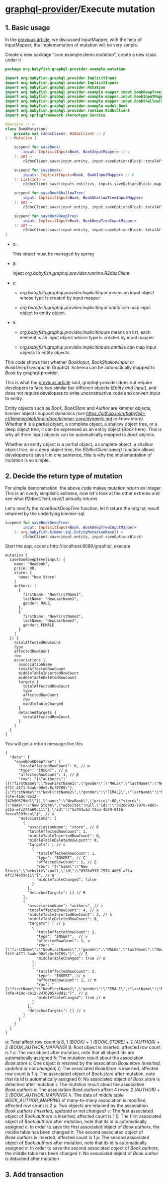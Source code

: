 # [graphql-provider](https://github.com/babyfish-ct/graphql-provider)/Execute mutation

## 1. Basic usage

In the [previous article](./input-mapper.md), we discussed InputMapper, with the help of InputMapper, the implementation of mutation will be very simple.

Create a new package "com.example.demo.mutation", create a new class under it

```kt
package org.babyfish.graphql.provider.example.mutation

import org.babyfish.graphql.provider.ImplicitInput
import org.babyfish.graphql.provider.ImplicitInputs
import org.babyfish.graphql.provider.Mutation
import org.babyfish.graphql.provider.example.mapper.input.BookDeepTreeInputMapper
import org.babyfish.graphql.provider.example.mapper.input.BookInputMapper
import org.babyfish.graphql.provider.example.mapper.input.BookShallowTreeInputMapper
import org.babyfish.graphql.provider.example.model.Book
import org.babyfish.graphql.provider.runtime.R2dbcClient
import org.springframework.stereotype.Service

@Service // α
class BookMutation(
    private val r2dbcClient: R2dbcClient // β
) : Mutation {

    suspend fun saveBook(
        input: ImplicitInput<Book, BookInputMapper> // γ
    ): Int =
        r2dbcClient.save(input.entity, input.saveOptionsBlock).totalAffectedRowCount

    suspend fun saveBooks(
        inputs: ImplicitInputs<Book, BookInputMapper> // δ
    ): List<Int> =
        r2dbcClient.save(inputs.entities, inputs.saveOptionsBlock).map { it.totalAffectedRowCount }

    suspend fun saveBookShallowTree(
        input: ImplicitInput<Book, BookShallowTreeInputMapper>
    ): Int =
        r2dbcClient.save(input.entity, input.saveOptionsBlock).totalAffectedRowCount

    suspend fun saveBookDeepTree(
        input: ImplicitInput<Book, BookDeepTreeInputMapper>
    ): Int =
        r2dbcClient.save(input.entity, input.saveOptionsBlock).totalAffectedRowCount
}
```

- α: 

    This object must be managed by spring

- β: 

    Inject *org.babyfish.graphql.provider.runtime.R2dbcClient*

- γ: 

    - *org.babyfish.graphql.provider.ImplicitInput* means an input object whose type is created by input mapper
    
    - *org.babyfish.graphql.provider.ImplicitInput.entity* can map input object to entity object.
    

- δ: 

    - *org.babyfish.graphql.provider.ImplicitInputs* means an list, each element is an input object whose type is created by input mapper
    
    - *org.babyfish.graphql.provider.ImplicitInputs.entities* can map input objects to entity objects.

This code shows that whether *BookInput*, *BookShallowInput* or *BookDeepTreeInput* in GraphQL Schema can be automatically mapped to *Book* by graphql-provider.

This is what the [previous article](./input-mapper.md) said, graphql-provider does not require developers to face two similar but different objects *(Entity and Input)*, and does not require developers to write unconstructive code and convert input to entity.

Entity objects such as *Book*, *BookStore* and *Author* are kimmer objects, kimmer objects support dynamics *(see https://github.com/babyfish-ct/kimmer/blob/main/doc/kimmer-core/dynamic.md to know more)*. Whether it is a partial object, a complete object, a shallow object tree, or a deep object tree, it can be expressed as an entity object (*Book* here). This is why all three Input objects can be automatically mapped to *Book* objects.

Whether an entity object is a partial object, a complete object, a shallow object tree, or a deep object tree, the *R2dbcClient.save()* function allows developers to save it in one sentence, this is why the implementation of mutation is so simple.

## 2. Decide the return type of mutation

For simple demonstration, the above code makes mutation return an integer. This is an overly simplistic extreme, now let's look at the other extreme and see what *R2dbcClient.save()* actually returns

Let's modify the *saveBookDeepTree* function, let it return the original result returned by the underlying kimmer-sql.

```kt
suspend fun saveBookDeepTree(
        input: ImplicitInput<Book, BookDeepTreeInputMapper>
    ): org.babyfish.kimmer.sql.EntityMutationResult =
        r2dbcClient.save(input.entity, input.saveOptionsBlock)
```

Start the app, access http://localhost:8080/graphiql, execute

```
mutation {
  saveBookDeepTree(input: {
    name: "NewBook",
    price: 80,
    store: {
      name: "New Store"
    }
    authors: [
      { 
        firstName: "NewFirstName1",
        lastName: "NewLastName1",
        gender: MALE,
      },
      { 
        firstName: "NewFirstName2",
        lastName: "NewLastName2",
        gender: FEMALE
      }
    ]
  }) {
    totalAffectedRowCount
    type
    affectedRowCount
    row
    associations {
      associationName
      totalAffectedRowCount
      middleTableInsertedRowCount
      middleTableDeletedRowCount
      targets {
        totalAffectedRowCount
        type
        affectedRowCount
        row
        middleTableChanged
      }
      detachedTargets {
        totalAffectedRowCount
      }
    }
  }
}
```
You will get a return message like this
```
{
  "data": {
    "saveBookDeepTree": {
      "totalAffectedRowCount": 6, // α
      "type": "INSERT", // β
      "affectedRowCount": 1, // β
      "row": "{\"authors\":[{\"firstName\":\"NewFirstName1\",\"gender\":\"MALE\",\"lastName\":\"NewLastName1\",\"id\":\"79939500-3f1f-4171-94ab-90e9c8cf0709\"},{\"firstName\":\"NewFirstName2\",\"gender\":\"FEMALE\",\"lastName\":\"NewLastName2\",\"id\":\"143cb40b-7afe-410c-9b12-247b90579dd1\"}],\"name\":\"NewBook\",\"price\":80,\"store\":{\"name\":\"New Store\",\"website\":null,\"id\":\"0326d933-7978-4d65-a21a-efc274b69c11\"},\"id\":\"5a794a1d-73aa-4b79-8ffb-3eeca5393eca\"}", // γ
      "associations": [ 
        {
          "associationName": "store", // δ
          "totalAffectedRowCount": 1,
          "middleTableInsertedRowCount": 0,
          "middleTableDeletedRowCount": 0,
          "targets": [ // ε
            {
              "totalAffectedRowCount": 1, 
              "type": "INSERT", // ζ
              "affectedRowCount": 1, // ζ
              "row": "{\"name\":\"New Store\",\"website\":null,\"id\":\"0326d933-7978-4d65-a21a-efc274b69c11\"}", // η
              "middleTableChanged": false
            }
          ],
          "detachedTargets": [] // θ
        },
        {
          "associationName": "authors", // ι
          "totalAffectedRowCount": 4, // κ
          "middleTableInsertedRowCount": 2, // λ
          "middleTableDeletedRowCount": 0,
          "targets": [ // μ
            {
              "totalAffectedRowCount": 2,
              "type": "INSERT",  // ν
              "affectedRowCount": 1, ν
              "row": "{\"firstName\":\"NewFirstName1\",\"gender\":\"MALE\",\"lastName\":\"NewLastName1\",\"id\":\"79939500-3f1f-4171-94ab-90e9c8cf0709\"}", // ξ
              "middleTableChanged": true // ο
            },
            {
              "totalAffectedRowCount": 2,
              "type": "INSERT", // π
              "affectedRowCount": 1, // π
              "row": "{\"firstName\":\"NewFirstName2\",\"gender\":\"FEMALE\",\"lastName\":\"NewLastName2\",\"id\":\"143cb40b-7afe-410c-9b12-247b90579dd1\"}", // ρ
              "middleTableChanged": true // σ
            }
          ],
          "detachedTargets": [] // τ
        }
      ]
    }
  }
}
```

α: Total affect row count is 6, 1 *(BOOK)* + 1 *(BOOK_STORE)* + 2 *(AUTHOR)* + 2 *(BOOK_AUTHOR_MAPPING)*
β: Root object is inserted, affected row count is 1
γ: The root object after mutation, note that all object ids are automatically assigned
δ: The mutation result about the association *Book.store*
ε: One object is retained by the association *Book.store* *(inserted, updated or not changed)*
ζ: The associated *BookStore* is inserted, affected row count is 1
η: The associated object of *Book.store* after mutation, note that its id is automatically assigned
θ: No associated object of *Book.store* is detached after mutation
ι: The mutation result about the association *Book.authors*
κ: The association *Book.authors* affect 4 rows: 2 *(AUTHOR)* + 2 *(BOOK_AUTHOR_MAPPING)*
λ: The data of middle table *BOOK_AUTHOR_MAPPING* of many-to-many association is modified, affected row count is 2
μ: Two objects are retained by the association *Book.authors* *(inserted, updated or not changed)*
ν: The first associated object of *Book.authors* is inserted, affected count is 1
ξ: The first associated object of *Book.authors* after mutation, note that its id is automatically assigned
ο: In order to save the first associated object of *Book.authors*, the middle table has been changed
π: The second associated object of *Book.authors* is inserted, affected count is 1
ρ: The second associated object of *Book.authors* after mutation, note that its id is automatically assigned
σ: In order to save the second associated object of *Book.authors*, the middle table has been changed
τ: No associated object of *Book.author* is detached after mutation

## 3. Add transaction
